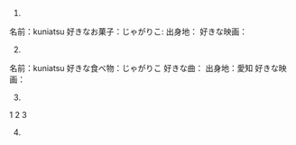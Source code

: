 1.
名前：kuniatsu
好きなお菓子：じゃがりこ:
出身地：
好きな映画：



2.
名前：kuniatsu
好きな食べ物：じゃがりこ
好きな曲：
出身地：愛知
好きな映画：


3.

1
2
3


4.









